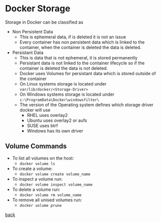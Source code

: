 # Docker Storage 
Storage in Docker can be classified as 
- Non Persistent Data
  - This is ephemeral data, if is deleted it is not an issue
  - Every container has non persistent data which is linked to the container, when the container is deleted the data is deleted.
- Persistant Data
  - This is data that is not ephemeral, it is stored permanently
  - Persistant data is not linked to the container lifecycle so if the container is deleted the data is not deleted.
  - Docker uses Volumes for persistant data which is stored outside of the container
  - On Linux systems storage is located under ```var/lib/docker/<Storage-Driver>```
  - On Windows systems storage is located under ```c:\ProgramData\Docker\windowsfilter\```
  - The version of the Operating system defines which storage driver docker will use 
    - RHEL uses overlay2
    - Ubuntu uses overlay2 or aufs
    - SUSE uses btrf
    - Windows has its own driver
  
## Volume Commands
- To list all volumes on the host:
  - ```docker volume ls```
- To create a volume:
  - ```docker volume create volume_name```
- To inspect a volume run:
  - ```docker volume inspect volume_name``` 
- To delete a volume run:
  - ```docker volume rm volume_name```
- To remove all unised volumes run:
  - ```docker volume prune```



[back](ReadMe.md)